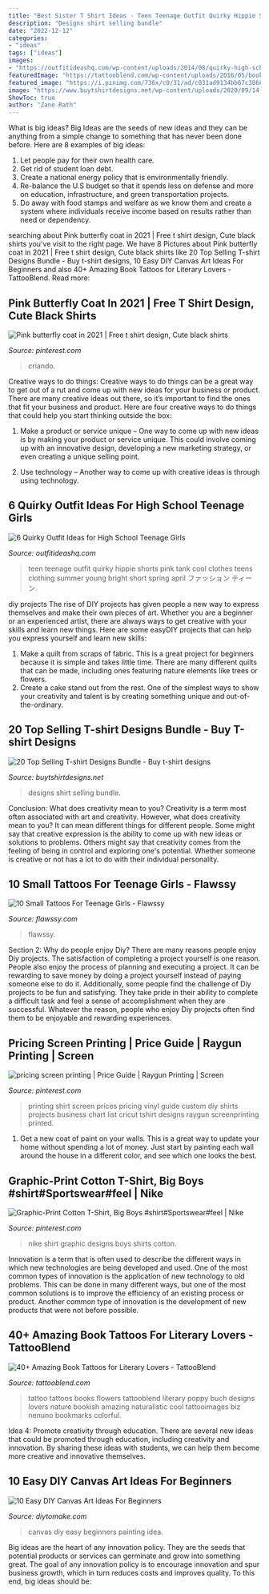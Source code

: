 ```yaml
---
title: "Best Sister T Shirt Ideas - Teen Teenage Outfit Quirky Hippie Shorts Pink Tank Cool Clothes Teens Clothing Summer Young Bright Short Spring April ファッション ティーン"
description: "Designs shirt selling bundle"
date: "2022-12-12"
categories:
- "ideas"
tags: ["ideas"]
images:
- "https://outfitideashq.com/wp-content/uploads/2014/08/quirky-high-school-teenage-girls-outfit-ideas-5.jpg"
featuredImage: "https://tattooblend.com/wp-content/uploads/2016/05/book-tattoo-design-10.jpg"
featured_image: "https://i.pinimg.com/736x/c0/31/ad/c031ad9134bb67c3868e51e5df0aa254.jpg"
image: "https://www.buytshirtdesigns.net/wp-content/uploads/2020/09/14-11-800x800.jpg"
ShowToc: true
author: "Zane Rath"
---
```



What is big ideas?
Big Ideas are the seeds of new ideas and they can be anything from a simple change to something that has never been done before. Here are 8 examples of big ideas: 
1. Let people pay for their own health care. 
2. Get rid of student loan debt. 
3. Create a national energy policy that is environmentally friendly. 
4. Re-balance the U.S budget so that it spends less on defense and more on education, infrastructure, and green transportation projects. 
5. Do away with food stamps and welfare as we know them and create a system where individuals receive income based on results rather than need or dependency. 

	

		
searching about Pink butterfly coat in 2021 | Free t shirt design, Cute black shirts you've visit to the right page. We have 8 Pictures about Pink butterfly coat in 2021 | Free t shirt design, Cute black shirts like 20 Top Selling T-shirt Designs Bundle - Buy t-shirt designs, 10 Easy DIY Canvas Art Ideas For Beginners and also 40+ Amazing Book Tattoos for Literary Lovers - TattooBlend. Read more:
		
    
## Pink Butterfly Coat In 2021 | Free T Shirt Design, Cute Black Shirts

<img loading=lazy src="https://i.pinimg.com/736x/c0/31/ad/c031ad9134bb67c3868e51e5df0aa254.jpg" onerror="this.onerror=null;this.src='https://tse2.mm.bing.net/th?id=OIP.L_uhVSHfQ07VlcZF518AJAHaHa&amp;pid=15.1';" alt="Pink butterfly coat in 2021 | Free t shirt design, Cute black shirts">

_Source: pinterest.com_

>criando. 

	

Creative ways to do things:
Creative ways to do things can be a great way to get out of a rut and come up with new ideas for your business or product. There are many creative ideas out there, so it’s important to find the ones that fit your business and product. Here are four creative ways to do things that could help you start thinking outside the box:
1. Make a product or service unique – One way to come up with new ideas is by making your product or service unique. This could involve coming up with an innovative design, developing a new marketing strategy, or even creating a unique selling point.

2. Use technology – Another way to come up with creative ideas is through using technology.

    
## 6 Quirky Outfit Ideas For High School Teenage Girls

<img loading=lazy src="https://outfitideashq.com/wp-content/uploads/2014/08/quirky-high-school-teenage-girls-outfit-ideas-5.jpg" onerror="this.onerror=null;this.src='https://tse2.mm.bing.net/th?id=OIP.1nt9tf91HA6CyzwaeD6N4gHaJ5&amp;pid=15.1';" alt="6 Quirky Outfit Ideas for High School Teenage Girls">

_Source: outfitideashq.com_

>teen teenage outfit quirky hippie shorts pink tank cool clothes teens clothing summer young bright short spring april ファッション ティーン. 

	

diy projects
The rise of DIY projects has given people a new way to express themselves and make their own pieces of art. Whether you are a beginner or an experienced artist, there are always ways to get creative with your skills and learn new things. Here are some easyDIY projects that can help you express yourself and learn new skills:
1) Make a quilt from scraps of fabric. This is a great project for beginners because it is simple and takes little time. There are many different quilts that can be made, including ones featuring nature elements like trees or flowers.
2) Create a cake stand out from the rest. One of the simplest ways to show your creativity and talent is by creating something unique and out-of-the-ordinary.

    
## 20 Top Selling T-shirt Designs Bundle - Buy T-shirt Designs

<img loading=lazy src="https://www.buytshirtdesigns.net/wp-content/uploads/2020/09/14-11-800x800.jpg" onerror="this.onerror=null;this.src='https://tse2.mm.bing.net/th?id=OIP.IicIZRSIW5Ouyunt-_CokQHaHa&amp;pid=15.1';" alt="20 Top Selling T-shirt Designs Bundle - Buy t-shirt designs">

_Source: buytshirtdesigns.net_

>designs shirt selling bundle. 

	

Conclusion: What does creativity mean to you?
Creativity is a term most often associated with art and creativity. However, what does creativity mean to you? It can mean different things for different people. Some might say that creative expression is the ability to come up with new ideas or solutions to problems. Others might say that creativity comes from the feeling of being in control and exploring one's potential. Whether someone is creative or not has a lot to do with their individual personality.

    
## 10 Small Tattoos For Teenage Girls - Flawssy

<img loading=lazy src="https://www.flawssy.com/wp-content/uploads/2016/06/small-girls-womens-tattoos.jpg" onerror="this.onerror=null;this.src='https://tse2.mm.bing.net/th?id=OIP.icCa1qJyfx1RYb1hA4aHfQHaJ4&amp;pid=15.1';" alt="10 Small Tattoos For Teenage Girls - Flawssy">

_Source: flawssy.com_

>flawssy. 

	

Section 2: Why do people enjoy Diy?
There are many reasons people enjoy Diy projects. The satisfaction of completing a project yourself is one reason. People also enjoy the process of planning and executing a project. It can be rewarding to save money by doing a project yourself instead of paying someone else to do it. Additionally, some people find the challenge of Diy projects to be fun and satisfying. They take pride in their ability to complete a difficult task and feel a sense of accomplishment when they are successful. Whatever the reason, people who enjoy Diy projects often find them to be enjoyable and rewarding experiences.

    
## Pricing Screen Printing | Price Guide | Raygun Printing | Screen

<img loading=lazy src="https://i.pinimg.com/736x/10/6e/78/106e7838fed2b4a6fd12ecfd2ad8cf1b.jpg" onerror="this.onerror=null;this.src='https://tse3.mm.bing.net/th?id=OIP.URNXzf3aFYKlzxKL20ZBngHaKi&amp;pid=15.1';" alt="pricing screen printing | Price Guide | Raygun Printing | Screen">

_Source: pinterest.com_

>printing shirt screen prices pricing vinyl guide custom diy shirts projects business chart list cricut tshirt designs raygun screenprinting printed. 

	

1. Get a new coat of paint on your walls. This is a great way to update your home without spending a lot of money. Just start by painting each wall around the house in a different color, and see which one looks the best.

    
## Graphic-Print Cotton T-Shirt, Big Boys #shirt#Sportswear#feel | Nike

<img loading=lazy src="https://i.pinimg.com/736x/0e/e7/0e/0ee70e7f4204a34307014f0052b46f14.jpg" onerror="this.onerror=null;this.src='https://tse4.mm.bing.net/th?id=OIP._cgBVGS_3m5gv1ntYakaMwHaLf&amp;pid=15.1';" alt="Graphic-Print Cotton T-Shirt, Big Boys #shirt#Sportswear#feel | Nike">

_Source: pinterest.com_

>nike shirt graphic designs boys shirts cotton. 

	

Innovation is a term that is often used to describe the different ways in which new technologies are being developed and used. One of the most common types of innovation is the application of new technology to old problems. This can be done in many different ways, but one of the most common solutions is to improve the efficiency of an existing process or product. Another common type of innovation is the development of new products that were not before possible.

    
## 40+ Amazing Book Tattoos For Literary Lovers - TattooBlend

<img loading=lazy src="https://tattooblend.com/wp-content/uploads/2016/05/book-tattoo-design-10.jpg" onerror="this.onerror=null;this.src='https://tse4.mm.bing.net/th?id=OIP.v5PR0P3DfJyAzSVGDbvH-AAAAA&amp;pid=15.1';" alt="40+ Amazing Book Tattoos for Literary Lovers - TattooBlend">

_Source: tattooblend.com_

>tattoo tattoos books flowers tattooblend literary poppy buch designs lovers nature bookish amazing naturalistic cool tattooimages biz nenuno bookmarks colorful. 

	

Idea 4: Promote creativity through education.
There are several new ideas that could be promoted through education, including creativity and innovation. By sharing these ideas with students, we can help them become more creative and innovative themselves.

    
## 10 Easy DIY Canvas Art Ideas For Beginners

<img loading=lazy src="https://www.diytomake.com/wp-content/uploads/2015/08/best-canvas-ideas.jpg" onerror="this.onerror=null;this.src='https://tse4.mm.bing.net/th?id=OIP.Nn8CKiqUmBw3EmZzlOfeywHaHa&amp;pid=15.1';" alt="10 Easy DIY Canvas Art Ideas For Beginners">

_Source: diytomake.com_

>canvas diy easy beginners painting idea. 

	

Big ideas are the heart of any innovation policy. They are the seeds that potential products or services can germinate and grow into something great. The goal of any innovation policy is to encourage innovation and spur business growth, which in turn reduces costs and improves quality. To this end, big ideas should be: 

